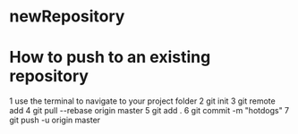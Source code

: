 # newRepository

# How to push to an existing repository

 1 use the terminal to navigate to your project folder
 2 git init
 3 git remote add <link to your repository>
 4 git pull --rebase origin master
 5 git add .
 6 git commit -m "hotdogs"
 7 git push -u origin master